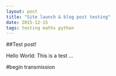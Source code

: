 ```yaml
---
layout: post
title: "Site launch & blog post testing"
date: 2015-12-15
tags: testing maths python
---
```


##Test post!

Hello World: This is a test ...

#begin transmission
